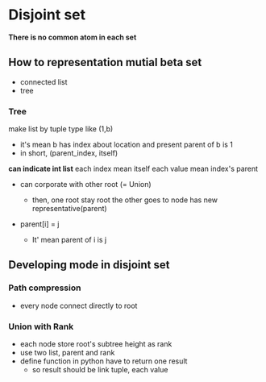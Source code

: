 # Disjoint set

**There is no common atom in each set**

## How to representation mutial beta set
- connected list
- tree

### Tree
make list by tuple type like (1,b)
- it's mean b has index about location and present parent of b is 1
- in short, (parent_index, itself)

**can indicate int list**
each index mean itself
each value mean index's parent

- can corporate with other root (= Union)
  -  then, one root stay root the other goes to node has new representative(parent)

- parent[i] = j
  - It' mean parent of i is j

## Developing mode in disjoint set

### Path compression
- every node connect directly to root 

### Union with Rank
- each node store root's subtree height as rank
- use two list, parent and rank
- define function in python have to return one result
  - so result should be link tuple, each value